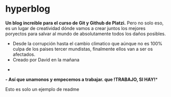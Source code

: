 # hyperblog 
**Un blog increible para el curso de Git y Github de Platzi.**
Pero no solo eso, es un lugar de creatividad dónde vamos a crear juntos los mejores poryectos para salvar al mundo de absolutamente todos los daños posibles.

- Desde la corrupción hasta el cambio climatico que aúnque no es 100% culpa de los paises tercer mundistas, finalmente ellos van a ser os afectados.
- Creado por David en la mañana
*
**- Así que unamonos y empecemos a trabajar. que !TRABAJO, SI HAY!***

Esto es solo un ejemplo de readme
